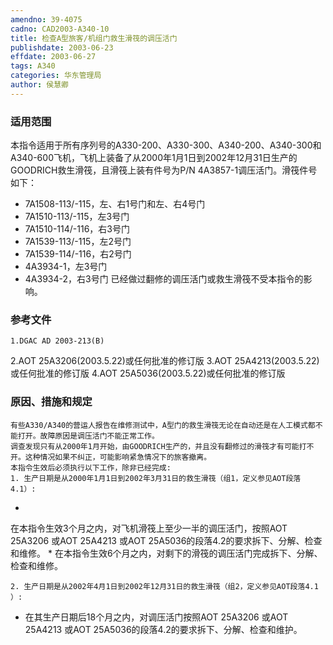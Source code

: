 ```yaml
---
amendno: 39-4075
cadno: CAD2003-A340-10
title: 检查A型旅客/机组门救生滑筏的调压活门
publishdate: 2003-06-23
effdate: 2003-06-27
tags: A340
categories: 华东管理局
author: 侯慧卿
---
```


### 适用范围 
本指令适用于所有序列号的A330-200、A330-300、A340-200、A340-300和A340-600飞机，飞机上装备了从2000年1月1日到2002年12月31日生产的GOODRICH救生滑筏，且滑筏上装有件号为P/N 4A3857-1调压活门。滑筏件号如下：
- 7A1508-113/-115，左、右1号门和左、右4号门
- 7A1510-113/-115，左3号门
- 7A1510-114/-116，右3号门
- 7A1539-113/-115，左2号门
- 7A1539-114/-116，右2号门
- 4A3934-1，左3号门
- 4A3934-2，右3号门     已经做过翻修的调压活门或救生滑筏不受本指令的影响。

<!--more-->
### 参考文件
    1.DGAC AD 2003-213(B) 
2.AOT 
25A3206(2003.5.22)或任何批准的修订版
 3.AOT 
25A4213(2003.5.22)或任何批准的修订版
 4.AOT 
25A5036(2003.5.22)或任何批准的修订版

  

### 原因、措施和规定 
    有些A330/A340的营运人报告在维修测试中，A型门的救生滑筏无论在自动还是在人工模式都不能打开。故障原因是调压活门不能正常工作。 
    调查发现只有从2000年1月开始，由GOODRICH生产的，并且没有翻修过的滑筏才有可能打不开。这种情况如果不纠正，可能影响紧急情况下的旅客撤离。 
    本指令生效后必须执行以下工作，除非已经完成: 
    1. 生产日期是从2000年1月1日到2002年3月31日的救生滑筏（组1，定义参见AOT段落4.1）: 
*
 在本指令生效3个月之内，对飞机滑筏上至少一半的调压活门，按照AOT 25A3206 或AOT 25A4213 或AOT 25A5036的段落4.2的要求拆下、分解、检查和维修。 
*
 在本指令生效6个月之内，对剩下的滑筏的调压活门完成拆下、分解、检查和维修。 

    2. 生产日期是从2002年4月1日到2002年12月31日的救生滑筏（组2，定义参见AOT段落4.1 ）: 
* 在其生产日期后18个月之内，对调压活门按照AOT 25A3206 或AOT 25A4213 或AOT 25A5036的段落4.2的要求拆下、分解、检查和维护。
